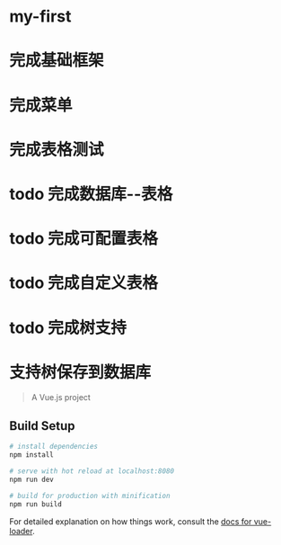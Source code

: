 # my-first

# 完成基础框架
# 完成菜单
# 完成表格测试
# todo 完成数据库--表格
# todo 完成可配置表格
# todo 完成自定义表格
# todo 完成树支持
# 支持树保存到数据库

> A Vue.js project

## Build Setup

``` bash
# install dependencies
npm install

# serve with hot reload at localhost:8080
npm run dev

# build for production with minification
npm run build
```

For detailed explanation on how things work, consult the [docs for vue-loader](http://vuejs.github.io/vue-loader).
